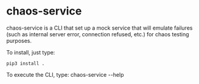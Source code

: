 # chaos-service
chaos-service is a CLI that set up a mock service that will emulate failures (such as internal server error, connection refused, etc.) for chaos testing purposes.

To install, just type:
    
    pip3 install .

To execute the CLI, type:
    chaos-service --help